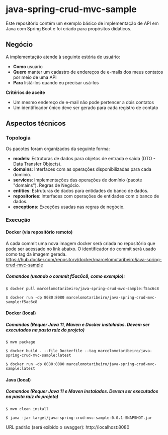 # java-spring-crud-mvc-sample

Este repositório contém um exemplo básico de implementação de API em Java com Spring Boot e foi criado para propósitos didáticos.
## Negócio
A implementação atende à seguinte estória de usuário:
- **Como** usuário
- **Quero** manter um cadastro de endereços de e-mails dos meus contatos por meio de uma API
- **Para** listá-los quando eu precisar usá-los

**Critérios de aceite**
- Um mesmo endereço de e-mail não pode pertencer a dois contatos
- Um identificador único deve ser gerado para cada registro de contato
## Aspectos técnicos
### Topologia
Os pacotes foram organizados da seguinte forma:
- **models**: Estruturas de dados para objetos de entrada e saída (DTO - Data Transfer Objects).
- **domains**: Interfaces com as operações disponibilizadas para cada domínio.
- **services**: Implementações das operações de domínio (pacote "domains"). Regras de Negócio.
- **entities**: Estruturas de dados para entidades do banco de dados.
- **repositories**: Interfaces com operações de entidades com o banco de dados.
- **exceptions**: Exceções usadas nas regras de negócio.
### Execução
#### Docker (via repositório remoto)
A cada commit uma nova imagem docker será criada no repositório que pode ser acessado no link abaixo. O identificador do commit será usado como tag da imagem gerada. https://hub.docker.com/repository/docker/marcelomotaribeiro/java-spring-crud-mvc-sample
##### Comandos (usando o commit f5ac6c8, como exemplo):

`$ docker pull marcelomotaribeiro/java-spring-crud-mvc-sample:f5ac6c8`

`$ docker run -dp 8080:8080 marcelomotaribeiro/java-spring-crud-mvc-sample:f5ac6c8`

#### Docker (local)
##### Comandos (Requer Java 11, Maven e Docker instalados. Devem ser executados na pasta raiz do projeto)

`$ mvn package`

`$ docker build . --file Dockerfile --tag marcelomotaribeiro/java-spring-crud-mvc-sample:latest`

`$ docker run -dp 8080:8080 marcelomotaribeiro/java-spring-crud-mvc-sample:latest`

#### Java (local)
##### Comandos (Requer Java 11 e Maven instalados. Devem ser executados na pasta raiz do projeto)

`$ mvn clean install`

`$ java -jar target/java-spring-crud-mvc-sample-0.0.1-SNAPSHOT.jar`

URL padrão (será exibido o swagger): http://localhost:8080
